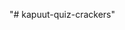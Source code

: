 <!--
Project Name: Kapuut! 
Project Summary: A quiz game based learning platform to drive into the knowledge of front-end web development;
Project address: https://kapuut-quiz.netlify.app/

This project is an outcome of react.js. The following languages have been used to complete the project:
    a) JavaScript: The javascipt programming language serves as the basis for this project. Methods used for the project are:
        i. useState, useEffect;
        ii. useContext;
   
    This project has been created using the react.js library. The following standard javascript libraries have been used to complete the project:
        1. React Router;
        2. React toastify;
        3. Recharts

    b) CSS: Tailwind, one of the favorite CSS libraries, has been used to style this project. However, daisyui was also used.

 -->
"# kapuut-quiz-crackers" 
